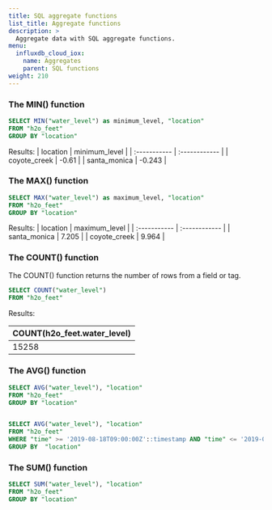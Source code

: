 ```yaml
---
title: SQL aggregate functions
list_title: Aggregate functions
description: >
  Aggregate data with SQL aggregate functions.
menu:
  influxdb_cloud_iox:
    name: Aggregates
    parent: SQL functions
weight: 210
---
```


### The MIN() function

```sql
SELECT MIN("water_level") as minimum_level, "location"
FROM "h2o_feet" 
GROUP BY "location"
```

Results:
| location     | minimum_level |
| :----------- | :------------ |
| coyote_creek | -0.61         |
| santa_monica | -0.243        |


### The MAX() function

```sql
SELECT MAX("water_level") as maximum_level, "location"
FROM "h2o_feet" 
GROUP BY "location"
```

Results:
| location     | maximum_level |
| :----------- | :------------ |
| santa_monica | 7.205         |
| coyote_creek | 9.964         |

### The COUNT() function

The COUNT() function returns the number of rows from a field or tag.

```sql
SELECT COUNT("water_level") 
FROM "h2o_feet"
```

Results:

| COUNT(h2o_feet.water_level) |
| :-------------------------- |
| 15258                       |


### The AVG() function

```sql
SELECT AVG("water_level"), "location"
FROM "h2o_feet" 
GROUP BY "location"


SELECT AVG("water_level"), "location"
FROM "h2o_feet" 
WHERE "time" >= '2019-08-18T09:00:00Z'::timestamp AND "time" <= '2019-08-18T21:00:00Z'::timestamp 
GROUP BY  "location"
```


### The SUM() function

```sql
SELECT SUM("water_level"), "location"
FROM "h2o_feet" 
GROUP BY "location"
```



